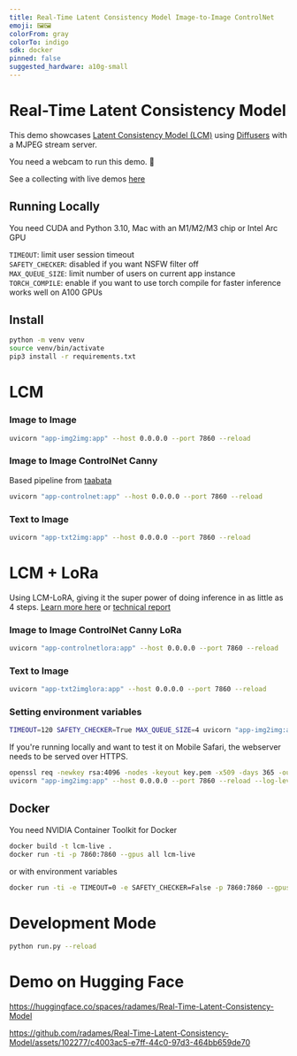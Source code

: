 ```yaml
---
title: Real-Time Latent Consistency Model Image-to-Image ControlNet
emoji: 🖼️🖼️
colorFrom: gray
colorTo: indigo
sdk: docker
pinned: false
suggested_hardware: a10g-small
---
```


# Real-Time Latent Consistency Model

This demo showcases [Latent Consistency Model (LCM)](https://huggingface.co/SimianLuo/LCM_Dreamshaper_v7) using [Diffusers](https://github.com/huggingface/diffusers/tree/main/examples/community#latent-consistency-pipeline) with a MJPEG stream server.

You need a webcam to run this demo. 🤗

See a collecting with live demos [here](https://huggingface.co/collections/latent-consistency/latent-consistency-model-demos-654e90c52adb0688a0acbe6f)

## Running Locally

You need CUDA and Python 3.10, Mac with an M1/M2/M3 chip or Intel Arc GPU

`TIMEOUT`: limit user session timeout  
`SAFETY_CHECKER`: disabled if you want NSFW filter off  
`MAX_QUEUE_SIZE`: limit number of users on current app instance  
`TORCH_COMPILE`: enable if you want to use torch compile for faster inference works well on A100 GPUs


## Install

```bash
python -m venv venv
source venv/bin/activate
pip3 install -r requirements.txt
```

# LCM
### Image to Image

```bash
uvicorn "app-img2img:app" --host 0.0.0.0 --port 7860 --reload
```

### Image to Image ControlNet Canny

Based pipeline from [taabata](https://github.com/taabata/LCM_Inpaint_Outpaint_Comfy)

```bash
uvicorn "app-controlnet:app" --host 0.0.0.0 --port 7860 --reload
```

### Text to Image

```bash
uvicorn "app-txt2img:app" --host 0.0.0.0 --port 7860 --reload
```

# LCM + LoRa

Using LCM-LoRA, giving it the super power of doing inference in as little as 4 steps. [Learn more here](https://huggingface.co/blog/lcm_lora) or [technical report](https://huggingface.co/papers/2311.05556)



### Image to Image ControlNet Canny LoRa


```bash
uvicorn "app-controlnetlora:app" --host 0.0.0.0 --port 7860 --reload
```

### Text to Image

```bash
uvicorn "app-txt2imglora:app" --host 0.0.0.0 --port 7860 --reload
```


### Setting environment variables

```bash
TIMEOUT=120 SAFETY_CHECKER=True MAX_QUEUE_SIZE=4 uvicorn "app-img2img:app" --host 0.0.0.0 --port 7860 --reload
```

If you're running locally and want to test it on Mobile Safari, the webserver needs to be served over HTTPS.

```bash
openssl req -newkey rsa:4096 -nodes -keyout key.pem -x509 -days 365 -out certificate.pem
uvicorn "app-img2img:app" --host 0.0.0.0 --port 7860 --reload --log-level info --ssl-certfile=certificate.pem --ssl-keyfile=key.pem
```

## Docker

You need NVIDIA Container Toolkit for Docker

```bash
docker build -t lcm-live .
docker run -ti -p 7860:7860 --gpus all lcm-live
```

or with environment variables

```bash
docker run -ti -e TIMEOUT=0 -e SAFETY_CHECKER=False -p 7860:7860 --gpus all lcm-live
```
# Development Mode


```bash
python run.py --reload  
```

# Demo on Hugging Face

https://huggingface.co/spaces/radames/Real-Time-Latent-Consistency-Model

https://github.com/radames/Real-Time-Latent-Consistency-Model/assets/102277/c4003ac5-e7ff-44c0-97d3-464bb659de70
